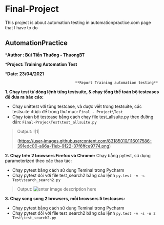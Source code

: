 # Final-Project
This project is about automation testing in automationpractice.com page that I have to do 

## AutomationPractice
***Author : Bùi Tiến Thưởng - ThuongBT** 

***Project: Training Automation Test**

***Date: 23/04/2021**



                                    **Report Training automation testing**

**1. Chạy test từ dòng lệnh từng testsuite, & chạy tổng thể toàn bộ testcases để đưa ra báo cáo:**
- Chạy unittest với từng testcase, và được viết trong testsuite, các testsuite được để trong thư mục: 
		``` Final - Project\Test ```
- Chạy toàn bộ testcase bằng cách chạy file test_allsuite.py theo đường dẫn:
     ```Final-Projec\Test\test_allsuite.py```


>Output: ![1]
>
>(https://user-images.githubusercontent.com/83185010/116017586-391edc00-a66a-11eb-9122-37f6ffce9774.png)


**2. Chạy trên 2 browsers Firefox và Chrome:**
Chạy bằng pytest, sử dụng parameterized theo các thao tác: 
   - Chạy pytest bằng cách sử dụng Teminal trong Pycharm
   - Chạy pytest đối với file test_search2 bằng câu lệnh 
      ```py.test -v -s Test\tearch_search2.py```
   >Output:
   >![enter image description here](https://photos.google.com/photo/AF1QipPBM6Ubl7iGaMwtqu00uEC70cfrLbTyylls0yFX)
    
   **3. Chạy song song 2 browsers, mỗi browsers 5 testcases:**
   - Chạy pytest bằng cách sử dụng Teminal trong Pycharm
   - Chạy pytest đối với file test_search2 bằng câu lệnh 
    ```py.test -v -s -n 2 Test\test_search2.py ```
    
      

   

